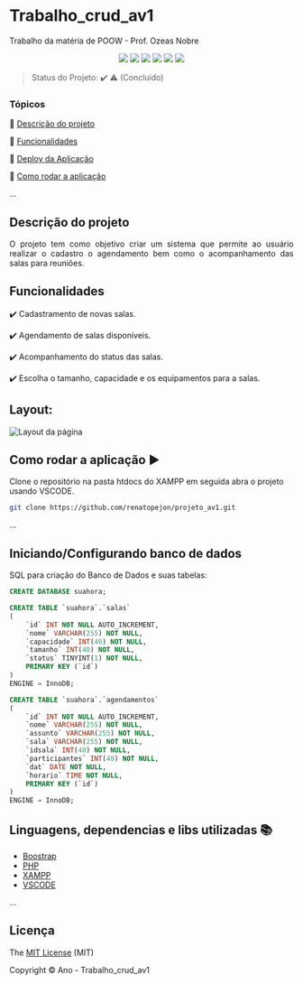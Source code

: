 # Trabalho_crud_av1
Trabalho da matéria de POOW - Prof. Ozeas Nobre

<p align="center">
  <img src="https://img.shields.io/static/v1?label=CSS&message=v3.0&color=blue&style=for-the-badge"/>
  <img src="https://img.shields.io/static/v1?label=MariaDB&message=v10.4.32&color=darkblue&style=for-the-badge"/>
  <img src="http://img.shields.io/static/v1?label=License&message=MIT&color=green&style=for-the-badge"/>
  <img src="http://img.shields.io/static/v1?label=HTML5&message=v5.3&color= orange&style=for-the-badge"/>
  <img src="http://img.shields.io/static/v1?label=PHP&message=v8.2.12&color=red&style=for-the-badge"/>
   <img src="http://img.shields.io/static/v1?label=STATUS&message=CONCLUIDO&color=GREEN&style=for-the-badge"/>
</p>

> Status do Projeto: :heavy_check_mark: :warning: (Concluído)

### Tópicos 

:small_blue_diamond: [Descrição do projeto](#descrição-do-projeto)

:small_blue_diamond: [Funcionalidades](#funcionalidades)

:small_blue_diamond: [Deploy da Aplicação](#deploy-da-aplicação-dash)

:small_blue_diamond: [Como rodar a aplicação](#como-rodar-a-aplicação-arrow_forward)

... 


## Descrição do projeto 

<p align="justify">
  O projeto tem como objetivo criar um sistema que permite  ao usuário realizar o cadastro o agendamento bem como  o acompanhamento das salas para reuniões. 
</p>

## Funcionalidades

:heavy_check_mark: Cadastramento de novas salas.

:heavy_check_mark: Agendamento de salas disponiveis.

:heavy_check_mark: Acompanhamento do status das salas.

:heavy_check_mark: Escolha o tamanho, capacidade  e os equipamentos para a salas.


  
## Layout:

![Layout da página](https://i.imgur.com/d2jDUud.png)


## Como rodar a aplicação :arrow_forward:

Clone o repositório na pasta htdocs do XAMPP em seguida abra o projeto usando VSCODE.

```bash
git clone https://github.com/renatopejon/projeto_av1.git
```

... 

## Iniciando/Configurando banco de dados

SQL para criação do Banco de Dados e suas tabelas:
```sql
CREATE DATABASE suahora;

CREATE TABLE `suahora`.`salas`
(
    `id` INT NOT NULL AUTO_INCREMENT,
    `nome` VARCHAR(255) NOT NULL,
    `capacidade` INT(40) NOT NULL,
    `tamanho` INT(40) NOT NULL,
    `status` TINYINT(1) NOT NULL,
    PRIMARY KEY (`id`)
)
ENGINE = InnoDB;

CREATE TABLE `suahora`.`agendamentos`
(
    `id` INT NOT NULL AUTO_INCREMENT,
    `nome` VARCHAR(255) NOT NULL,
    `assunto` VARCHAR(255) NOT NULL,
    `sala` VARCHAR(255) NOT NULL,
    `idsala` INT(40) NOT NULL,
    `participantes` INT(40) NOT NULL,
    `dat` DATE NOT NULL,
    `horario` TIME NOT NULL,
    PRIMARY KEY (`id`)
)
ENGINE = InnoDB;
```
## Linguagens, dependencias e libs utilizadas :books:

- [Boostrap](https://getbootstrap.com/)
- [PHP](https://www.php.net/)
- [XAMPP](https://www.apachefriends.org/pt_br/index.html)
- [VSCODE](https://code.visualstudio.com/)

...

## Licença 

The [MIT License]() (MIT)

Copyright :copyright: Ano - Trabalho_crud_av1
